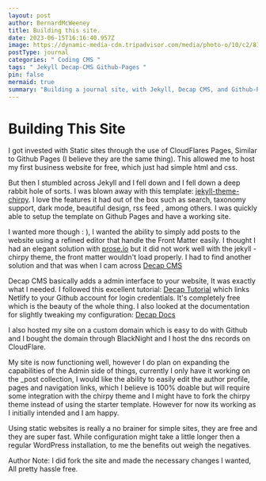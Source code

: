 ```yaml
---
layout: post
author: BernardMcWeeney
title: Building this site.
date: 2023-06-15T16:16:40.957Z
image: https://dynamic-media-cdn.tripadvisor.com/media/photo-o/10/c2/81/8a/photo1jpg.jpg?w=1200&h=-1&s=1
postType: journal
categories: " Coding CMS "
tags: " Jekyll Decap-CMS Github-Pages "
pin: false
mermaid: true
summary: "Building a journal site, with Jekyll, Decap CMS, and Github-Pages "
---
```

# Building This Site

I got invested with Static sites through the use of CloudFlares Pages, Similar to Github Pages (I believe they are the same thing). This allowed me to host my first business website for free, which just had simple html and css.

But then I stumbled across Jekyll and I fell down and I fell down a deep rabbit hole of sorts. I was blown away with this template: [jekyll-theme-chirpy](https://github.com/cotes2020/jekyll-theme-chirpy). I love the features it had out of the box such as search, taxonomy support, dark mode, beautiful design, rss feed , among others. I was quickly able to setup the template on Github Pages and have a working site.

I wanted more though : ), I wanted the ability to simply add posts to the website using a refined editor that handle the Front Matter easily. I thought I had an elegant solution with [prose.io](https://prose.io) but it did not work well with the jekyll - chirpy theme, the front matter wouldn't load properly.  I had to find another solution and that was when I cam across [Decap CMS](https://decapcms.org/) 

Decap CMS basically adds a admin interface to your website, It was exactly what I needed. I followed this excellent tutorial: [Decap Tutorial](https://sujaykundu.com/blog/how-to-setup-netlify-cms-with-github-pages-hosted-jekyll-blog/) which links Netlify to your Github account for login credentials. It's completely free which is the beauty of the whole thing. I also looked at the documentation for slightly tweaking my configuration: [Decap Docs](https://decapcms.org/docs/jekyll/)

I also hosted my site on a custom domain which is easy to do with Github and I bought the domain through BlackNight and I host the dns records on CloudFlare.

My site is now functioning well, however I do plan on expanding the capabilities of the Admin side of things, currently I only have it working on the _post collection, I would like the ability to easily edit the author profile, pages and navigation links, which I believe is 100% doable but will require some integration with the chirpy theme and I might have to fork the chirpy theme instead of using the starter template. However for now its working as I initially intended and I am happy.

Using static websites is really a no brainer for simple sites, they are free and they are super fast. While configuration might take a little longer then a regular WordPress installation, to me the benefits out weigh the negatives.



﻿Author Note: I did fork the site and made the necessary changes I wanted, All pretty hassle free.